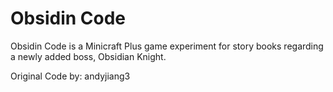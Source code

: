 # Obsidin Code
Obsidin Code is a Minicraft Plus game experiment for story books regarding a newly added boss, Obsidian Knight.

Original Code by: andyjiang3
